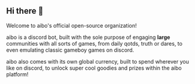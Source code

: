 ## Hi there 👋

Welcome to aibo's official open-source organization!

aibo is a discord bot, built with the sole purpose of engaging **large** communities with all sorts of games, from daily qotds, truth or dares, to even emulating classic gameboy games on discord.

aibo also comes with its own global currency, built to spend wherever you like on discord, to unlock super cool goodies and prizes within the aibo platform!

<!--

**Here are some ideas to get you started:**

🙋‍♀️ A short introduction - what is your organization all about?
🌈 Contribution guidelines - how can the community get involved?
👩‍💻 Useful resources - where can the community find your docs? Is there anything else the community should know?
🍿 Fun facts - what does your team eat for breakfast?
🧙 Remember, you can do mighty things with the power of [Markdown](https://docs.github.com/github/writing-on-github/getting-started-with-writing-and-formatting-on-github/basic-writing-and-formatting-syntax)
-->
